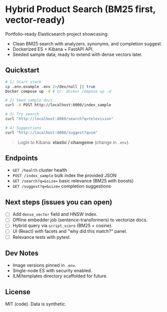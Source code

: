 # Hybrid Product Search (BM25 first, vector-ready)

Portfolio-ready Elasticsearch project showcasing:
- Clean BM25 search with analyzers, synonyms, and completion suggest.
- Dockerized ES + Kibana + FastAPI API.
- Seeded sample data; ready to extend with dense vectors later.

## Quickstart
```bash
# 1) Start stack
cp .env.example .env 2>/dev/null || true
Docker compose up -d # or: docker compose up -d

# 2) Seed sample docs
curl -X POST http://localhost:8000/index_sample

# 3) Try search
curl "http://localhost:8000/search?q=television"

# 4) Suggestions
curl "http://localhost:8000/suggest?q=sm"
```

> Login to Kibana: **elastic / changeme** (change in `.env`).

## Endpoints
- `GET /health` cluster health
- `POST /index_sample` bulk index the provided JSON
- `GET /search?q=&size=` basic relevance (BM25 with boosts)
- `GET /suggest?q=&size=` completion suggestions

## Next steps (issues you can open)
- [ ] Add `dense_vector` field and HNSW index.
- [ ] Offline embedder job (sentence-transformers) to vectorize docs.
- [ ] Hybrid query via `script_score` (BM25 + cosine).
- [ ] UI (React) with facets and "why did this match?" panel.
- [ ] Relevance tests with pytest.

## Dev Notes
- Image versions pinned in `.env`.
- Single-node ES with security enabled.
- ILM/templates directory scaffolded for future.

## License
MIT (code). Data is synthetic.
